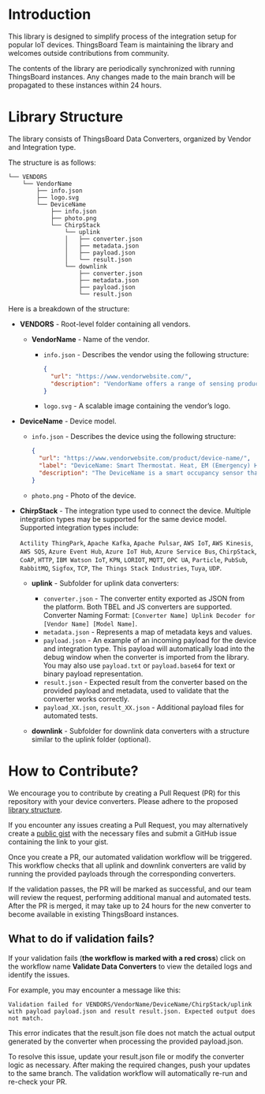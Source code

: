 # Introduction

This library is designed to simplify process of the integration setup for popular IoT devices. 
ThingsBoard Team is maintaining the library and welcomes outside contributions from community.

The contents of the library are periodically synchronized with running ThingsBoard instances. 
Any changes made to the main branch will be propagated to these instances within 24 hours.

# Library Structure

The library consists of ThingsBoard Data Converters, organized by Vendor and Integration type.

The structure is as follows:

```
└── VENDORS
    └── VendorName
        ├── info.json
        ├── logo.svg
        └── DeviceName
            ├── info.json
            ├── photo.png
            └── ChirpStack
                └── uplink
                │   ├── converter.json
                │   ├── metadata.json
                │   ├── payload.json
                │   └── result.json
                └── downlink
                    ├── converter.json
                    ├── metadata.json
                    ├── payload.json
                    └── result.json
```


Here is a breakdown of the structure:

- **VENDORS** - Root-level folder containing all vendors.
  
  - **VendorName** - Name of the vendor.

    - `info.json` - Describes the vendor using the following structure:

      ```json
      {
        "url": "https://www.vendorwebsite.com/",
        "description": "VendorName offers a range of sensing products to capture valuable data for diverse applications. It applies emerging technologies such as AI, 5G, and IoT to various scenarios. By responding quickly to customer challenges, VendorName collaborates with partners to deliver data-driven solutions for smart buildings, traffic management, security, cities, and more."
      }
      ```

    - `logo.svg` - A scalable image containing the vendor’s logo.

- **DeviceName** - Device model.

  - `info.json` - Describes the device using the following structure:

    ```json
    {
      "url": "https://www.vendorwebsite.com/product/device-name/",
      "label": "DeviceName: Smart Thermostat. Heat, EM (Emergency) Heat, Cool, Auto",
      "description": "The DeviceName is a smart occupancy sensor that detects indoor movement and monitors various environmental factors."
    }
    ```

  - `photo.png` - Photo of the device.

- **ChirpStack** - The integration type used to connect the device. Multiple integration types may be supported for the same device model. Supported integration types include:
  
  `Actility ThingPark`, `Apache Kafka`, `Apache Pulsar`, `AWS IoT`, `AWS Kinesis`, `AWS SQS`, `Azure Event Hub`, `Azure IoT Hub`, `Azure Service Bus`, `ChirpStack`, `CoAP`, `HTTP`, `IBM Watson IoT`, `KPN`, `LORIOT`, `MQTT`, `OPC UA`, `Particle`, `PubSub`, `RabbitMQ`, `Sigfox`, `TCP`, `The Things Stack Industries`, `Tuya`, `UDP`.

  - **uplink** - Subfolder for uplink data converters:

    - `converter.json` - The converter entity exported as JSON from the platform. Both TBEL and JS converters are supported. Converter Naming Format: `[Converter Name] Uplink Decoder for [Vendor Name] [Model Name]`.
    - `metadata.json` - Represents a map of metadata keys and values.
    - `payload.json` - An example of an incoming payload for the device and integration type. This payload will automatically load into the debug window when the converter is imported from the library. You may also use `payload.txt` or `payload.base64` for text or binary payload representation.
    - `result.json` - Expected result from the converter based on the provided payload and metadata, used to validate that the converter works correctly.
    - `payload_XX.json`, `result_XX.json` - Additional payload files for automated tests.

  - **downlink** - Subfolder for downlink data converters with a structure similar to the uplink folder (optional).

# How to Contribute?

We encourage you to contribute by creating a Pull Request (PR) for this repository with your device converters. Please adhere to the proposed [library structure](#library-structure).

If you encounter any issues creating a Pull Request, you may alternatively create a [public gist](https://gist.github.com/) with the necessary files and submit a GitHub issue containing the link to your gist.

Once you create a PR, our automated validation workflow will be triggered. This workflow checks that all uplink and downlink converters are valid by running the provided payloads through the corresponding converters.

If the validation passes, the PR will be marked as successful, and our team will review the request, performing additional manual and automated tests. After the PR is merged, it may take up to 24 hours for the new converter to become available in existing ThingsBoard instances.

## What to do if validation fails?

If your validation fails (**the workflow is marked with a red cross**) click on the workflow name **Validate Data Converters** to view the detailed logs and identify the issues.

For example, you may encounter a message like this:

`Validation failed for VENDORS/VendorName/DeviceName/ChirpStack/uplink with payload payload.json and result result.json. Expected output does not match.`

This error indicates that the result.json file does not match the actual output generated by the converter when processing the provided payload.json.

To resolve this issue, update your result.json file or modify the converter logic as necessary. After making the required changes, push your updates to the same branch. The validation workflow will automatically re-run and re-check your PR.
